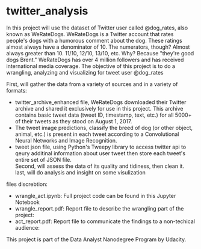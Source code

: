 # twitter_analysis

In this project will use the dataset of Twitter user called @dog_rates, also known as WeRateDogs. WeRateDogs is a Twitter account that rates people's dogs with a humorous comment about the dog. These ratings almost always have a denominator of 10. The numerators, though? Almost always greater than 10. 11/10, 12/10, 13/10, etc. Why? Because "they're good dogs Brent." WeRateDogs has over 4 million followers and has received international media coverage.
The objective of this project is to do a wrangling, analyzing and visualizing for tweet user @dog_rates

First, will gather the data from a variety of sources and in a variety of formats: 
-  twitter_archive_enhanced file, WeRateDogs downloaded their Twitter archive and shared it exclusively for use in this project. This archive contains basic tweet data (tweet ID, timestamp, text, etc.) for all 5000+ of their tweets as they stood on August 1, 2017.
- The tweet image predictions, classify the breed of dog (or other object, animal, etc.) is present in each tweet according to a Convolutional Neural Networks and Image Recognition.
- tweet json file, using Python's Tweepy library to access twitter api to qeury additinal information about user tweet then store each tweet's entire set of JSON file.  
Second, will assess the data of its quality and tidiness, then clean it.  
last, will do analysis and insight on some visulization  

files discrebtion:
- wrangle_act.ipynb: Full project code can be found in this Jupyter Notebook
- wrangle_report.pdf: Report file to describe the wrangling part of the project: 
- act_report.pdf: Report file to communicate the findings to a non-techical audience: 


This project is part of the Data Analyst Nanodegree Program by Udacity.
